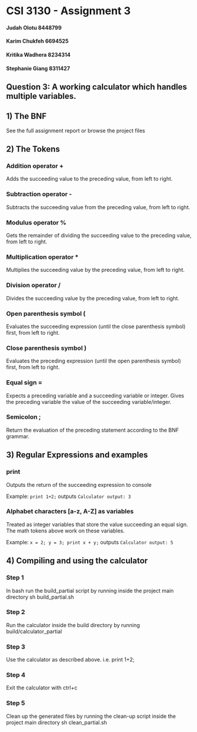 # CSI 3130 - Assignment 3
#### Judah Olotu 8448799
#### Karim Chukfeh 6694525
#### Kritika Wadhera 8234314
#### Stephanie Giang 8311427

## Question 3: A working calculator which handles multiple variables.


## 1) The BNF
See the full assignment report or browse the project files

## 2) The Tokens
### Addition operator  +
Adds the succeeding value to the preceding value, from left to right.


### Subtraction operator  -
Subtracts the succeeding value from the preceding value, from left to right.


### Modulus operator  %
Gets the remainder of dividing the succeeding value to the preceding value, from left to right.


### Multiplication operator  *
Multiplies the succeeding value by the preceding value, from left to right.


### Division operator  /
Divides the succeeding value by the preceding value, from left to right.


### Open parenthesis symbol (
Evaluates the succeeding expression (until the close parenthesis symbol) first, from left to right.


### Close parenthesis symbol )
Evaluates the preceding expression (until the open parenthesis symbol) first, from left to right.


### Equal sign =
Expects a preceding variable and a succeeding variable or integer.
Gives the preceding variable the value of the succeeding variable/integer. 


### Semicolon ;
Return the evaluation of the preceding statement according to the BNF grammar.

## 3) Regular Expressions and examples

### print
Outputs the return of the succeeding expression to console

Example:
`print 1+2;`
outputs
`Calculator output: 3`

### Alphabet characters [a-z, A-Z] as variables
Treated as integer variables that store the value succeeding an equal sign.
The math tokens above work on these variables.

Example:
`x = 2;
y = 3;
print x + y;`
outputs
`Calculator output: 5`


## 4) Compiling and using the calculator
### Step 1
In bash run the build_partial script by running inside the project main directory
  sh build_partial.sh

### Step 2
Run the calculator inside the build directory by running
   build/calculator_partial

### Step 3
Use the calculator as described above. i.e.
     print 1+2;

### Step 4
Exit the calculator with
     ctrl+c

### Step 5
Clean up the generated files by running the clean-up script inside the project main directory
     sh clean_partial.sh
